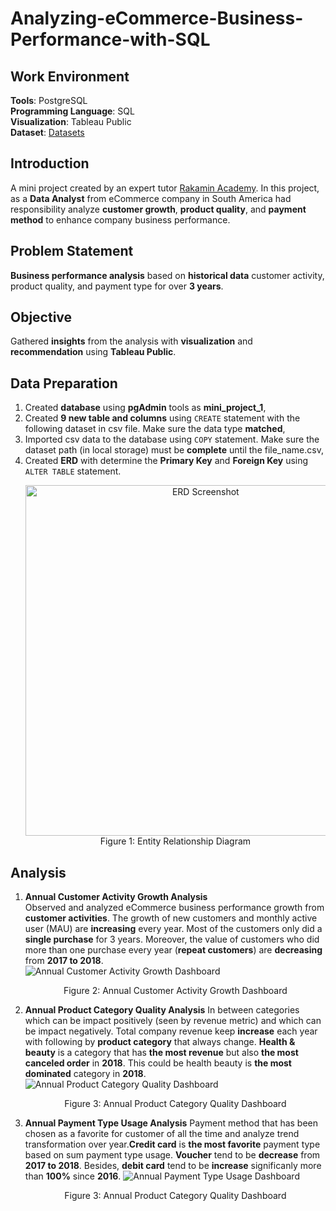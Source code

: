 # **Analyzing-eCommerce-Business-Performance-with-SQL**

## **Work Environment**
**Tools**: PostgreSQL<br>
**Programming Language**: SQL<br>
**Visualization**: Tableau Public<br>
**Dataset**: [Datasets]()

## **Introduction**
A mini project created by an expert tutor [Rakamin Academy](https://www.rakamin.com/). In this project, as a **Data Analyst** from eCommerce company in South America had responsibility analyze **customer growth**, **product quality**, and **payment method** to enhance company business performance.

## **Problem Statement**
**Business performance analysis** based on **historical data** customer activity, product quality, and payment type for over **3 years**.

## **Objective**
Gathered **insights** from the analysis with **visualization** and **recommendation** using **Tableau Public**.

## **Data Preparation**
1. Created **database** using **pgAdmin** tools as **mini_project_1**,
2. Created **9 new table and columns** using `CREATE` statement with the following dataset in csv file. Make sure the data type
   **matched**,
3. Imported csv data to the database using `COPY` statement. Make sure the dataset path (in local storage) must be **complete**
   until the file_name.csv,
4. Created **ERD** with determine the **Primary Key** and **Foreign Key** using `ALTER TABLE` statement.
   <p align="center">
    <img width="561" alt="ERD Screenshot" src="https://user-images.githubusercontent.com/103989278/179973144-779cc9d1-ac84-4585-9d62-f09302d01597.png"><br>
    Figure 1: Entity Relationship Diagram
   </p>

## **Analysis**
1. **Annual Customer Activity Growth Analysis**<br>
   Observed and analyzed eCommerce business performance growth from **customer activities**. The growth of new customers and monthly active user (MAU) are **increasing** every year. Most of the customers only did a **single purchase** for 3 years. Moreover, the value of customers who did more than one purchase every year (**repeat customers**) are **decreasing** from **2017 to 2018**. <br>
    ![Annual Customer Activity Growth Dashboard](https://user-images.githubusercontent.com/103989278/179975091-a7d007cc-de9d-428b-8227-7253642d0df2.png)<br>
   <p align="center">
    Figure 2: Annual Customer Activity Growth Dashboard
   </p>
3. **Annual Product Category Quality Analysis**
   In between categories which can be impact positively (seen by revenue metric) and which can be impact negatively. Total company revenue keep **increase** each year with following by **product category** that always change. **Health & beauty** is a category that has **the most revenue** but also **the most canceled order** in **2018**. This could be health beauty is **the most dominated** category in **2018**.
    ![Annual Product Category Quality Dashboard](https://user-images.githubusercontent.com/103989278/179975534-a55deb0d-730d-45a7-8fcb-24772a3f0e30.png)<br>
   <p align="center">
    Figure 3: Annual Product Category Quality Dashboard
   </p>
4. **Annual Payment Type Usage Analysis**
   Payment method that has been chosen as a favorite for customer of all the time and analyze trend transformation over year.**Credit card** is **the most favorite** payment type based on sum payment type usage. **Voucher** tend to be **decrease** from **2017 to 2018**. Besides, **debit card** tend to be **increase** significanly more than **100%** since **2016**.
    ![Annual Payment Type Usage Dashboard](https://user-images.githubusercontent.com/103989278/179975980-eafd7c76-0347-4339-9359-6a79f1582378.png)<br>
   <p align="center">
    Figure 3: Annual Product Category Quality Dashboard
   </p>